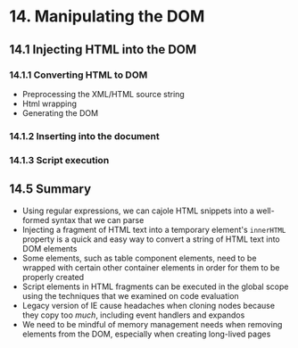 # 14. Manipulating the DOM

## 14.1 Injecting HTML into the DOM

### 14.1.1 Converting HTML to DOM
* Preprocessing the XML/HTML source string
* Html wrapping
* Generating the DOM

### 14.1.2 Inserting into the document

### 14.1.3 Script execution

## 14.5 Summary
* Using regular expressions, we can cajole HTML snippets into a well-formed syntax that we can parse
* Injecting a fragment of HTML text into a temporary element's `innerHTML` property is a quick and easy way to convert a string of HTML text into DOM elements
* Some elements, such as table component elements, need to be wrapped with certain other container elements in order for them to be properly created
* Script elements in HTML fragments can be executed in the global scope using the techniques that we examined on code evaluation
* Legacy version of IE cause headaches when cloning nodes because they copy too *much*, including event handlers and expandos
* We need to be mindful of memory management needs when removing elements from the DOM, especially when creating long-lived pages